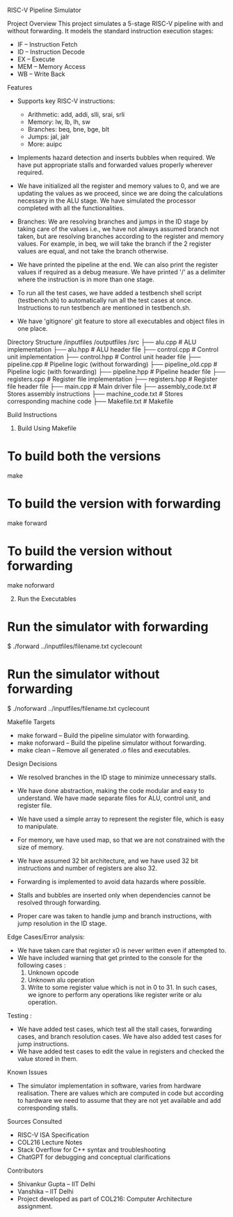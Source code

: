 
RISC-V Pipeline Simulator

Project Overview
This project simulates a 5-stage RISC-V pipeline with and without forwarding. It models the standard instruction execution stages:
- IF – Instruction Fetch
- ID – Instruction Decode
- EX – Execute
- MEM – Memory Access
- WB – Write Back

Features
- Supports key RISC-V instructions:
  - Arithmetic: add, addi, slli, srai, srli
  - Memory: lw, lb, lh, sw
  - Branches: beq, bne, bge, blt
  - Jumps: jal, jalr
  - More: auipc

- Implements hazard detection and inserts bubbles when required. We have put appropriate stalls and forwarded values properly wherever required.

- We have initialized all the register and memory values to 0, and we are updating the values as we proceed, since we are doing the calculations necessary in the ALU stage. We have simulated the processor completed with all the functionalities.

- Branches: We are resolving branches and jumps in the ID stage by taking care of the values i.e., we have not always assumed branch not taken, but are resolving branches according to the register and memory values. For example, in beq, we will take the branch if the 2 register values are equal, and not take the branch otherwise.

- We have printed the pipeline at the end. We can also print the register values if required as a debug measure. We have printed '/' as a delimiter where the instruction is in more than one stage.

- To run all the test cases, we have added a testbench shell script (testbench.sh) to automatically run all the test cases at once. Instructions to run testbench are mentioned in testbench.sh.


- We have 'gitignore' git feature to store all executables and object files in one place.

Directory Structure
/inputfiles
/outputfiles
/src
├── alu.cpp             # ALU implementation
├── alu.hpp             # ALU header file
├── control.cpp         # Control unit implementation
├── control.hpp         # Control unit header file
├── pipeline.cpp        # Pipeline logic (without forwarding)
├── pipeline_old.cpp    # Pipeline logic (with forwarding)
├── pipeline.hpp        # Pipeline header file
├── registers.cpp       # Register file implementation
├── registers.hpp       # Register file header file
├── main.cpp            # Main driver file
├── assembly_code.txt   # Stores assembly instructions
├── machine_code.txt    # Stores corresponding machine code
├── Makefile.txt        # Makefile

Build Instructions
1. Build Using Makefile
# To build both the versions
make

# To build the version with forwarding
make forward

# To build the version without forwarding
make noforward

2. Run the Executables
# Run the simulator with forwarding
$ ./forward ../inputfiles/filename.txt cyclecount

# Run the simulator without forwarding
$ ./noforward ../inputfiles/filename.txt cyclecount

Makefile Targets
- make forward – Build the pipeline simulator with forwarding.
- make noforward – Build the pipeline simulator without forwarding.
- make clean – Remove all generated .o files and executables.

Design Decisions
- We resolved branches in the ID stage to minimize unnecessary stalls.
- We have done abstraction, making the code modular and easy to understand. We have made separate files for ALU, control unit, and register file.
- We have used a simple array to represent the register file, which is easy to manipulate.
- For memory, we have used map, so that we are not constrained with the size of memory.
- We have assumed 32 bit architecture, and we have used 32 bit instructions and number of registers are also 32.

- Forwarding is implemented to avoid data hazards where possible.
- Stalls and bubbles are inserted only when dependencies cannot be resolved through forwarding.
- Proper care was taken to handle jump and branch instructions, with jump resolution in the ID stage.

Edge Cases/Error analysis:
- We have taken care that register x0 is never written even if attempted to.
- We have included warning that get printed to the console for the following cases :
    1. Unknown opcode
    2. Unknown alu operation 
    3. Write to some register value which is not in 0 to 31. 
    In such cases, we ignore to perform any operations like register write or alu operation.

Testing :
- We have added test cases, which test all the stall cases, forwarding cases, and branch resolution cases. We have also added test cases for jump instructions.
- We have added test cases to edit the value in registers and checked the value stored in them.

Known Issues
- The simulator implementation in software, varies from hardware realisation. There are values which are computed in code but according to hardware we need to assume that they are not yet available and add corresponding stalls.


Sources Consulted
- RISC-V ISA Specification
- COL216 Lecture Notes
- Stack Overflow for C++ syntax and troubleshooting
- ChatGPT for debugging and conceptual clarifications

Contributors
- Shivankur Gupta – IIT Delhi
- Vanshika – IIT Delhi
- Project developed as part of COL216: Computer Architecture assignment.
